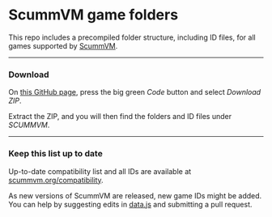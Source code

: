 # ScummVM game folders

This repo includes a precompiled folder structure, including ID files, for all games supported by [ScummVM](https://wiki.scummvm.org/).

---

### Download

On [this GitHub page](https://github.com/jerryjappinen/scummvm-game-folders), press the big green _Code_ button and select _Download ZIP_.

Extract the ZIP, and you will then find the folders and ID files under _SCUMMVM_.

---

### Keep this list up to date

Up-to-date compatibility list and all IDs are available at [scummvm.org/compatibility](https://scummvm.org/compatibility/).

As new versions of ScummVM are released, new game IDs might be added. You can help by suggesting edits in [data.js](./data.js) and submitting a pull request.
